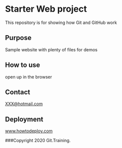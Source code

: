 # Starter Web project

This repository is for showing how Git and GitHub work

## Purpose

Sample website with plenty of files for demos

## How to use

open up in the browser

## Contact
XXX@hotmail.com

## Deployment
www.howtodeploy.com

###Copyright
2020 Git.Training.